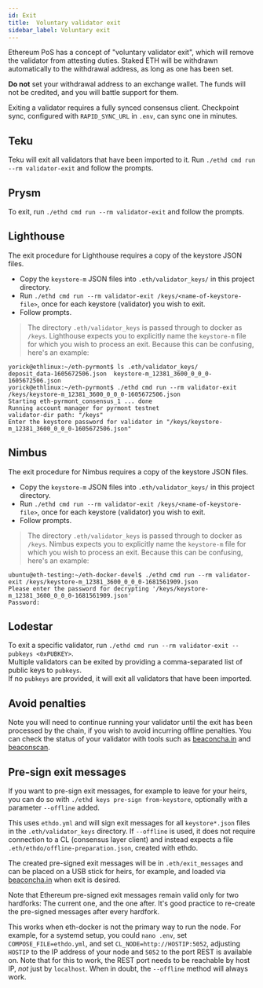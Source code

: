 ```yaml
---
id: Exit
title:  Voluntary validator exit
sidebar_label: Voluntary exit
---
```


Ethereum PoS has a concept of "voluntary validator exit", which will remove the
validator from attesting duties. Staked ETH will be withdrawn automatically
to the withdrawal address, as long as one has been set.

**Do not** set your withdrawal address to an exchange wallet. The funds will not
be credited, and you will battle support for them.

Exiting a validator requires a fully synced consensus client. Checkpoint sync,
configured with `RAPID_SYNC_URL` in `.env`, can sync one in minutes.

## Teku

Teku will exit all validators that have been imported to it. Run
`./ethd cmd run --rm validator-exit` and follow the prompts.

## Prysm

To exit, run `./ethd cmd run --rm validator-exit` and follow the
prompts.

## Lighthouse

The exit procedure for Lighthouse requires a copy of the keystore JSON files.

- Copy the `keystore-m` JSON files into `.eth/validator_keys/` in this project directory.
- Run `./ethd cmd run --rm validator-exit /keys/<name-of-keystore-file>`, once for each keystore (validator) you wish to exit.
- Follow prompts.

> The directory `.eth/validator_keys` is passed through to docker as `/keys`. Lighthouse
> expects you to explicitly name the `keystore-m` file for which you wish to process an exit. Because this can
> be confusing, here's an example:
```
yorick@ethlinux:~/eth-pyrmont$ ls .eth/validator_keys/
deposit_data-1605672506.json  keystore-m_12381_3600_0_0_0-1605672506.json
yorick@ethlinux:~/eth-pyrmont$ ./ethd cmd run --rm validator-exit /keys/keystore-m_12381_3600_0_0_0-1605672506.json
Starting eth-pyrmont_consensus_1 ... done
Running account manager for pyrmont testnet
validator-dir path: "/keys" 
Enter the keystore password for validator in "/keys/keystore-m_12381_3600_0_0_0-1605672506.json"  
```

## Nimbus

The exit procedure for Nimbus requires a copy of the keystore JSON files.

- Copy the `keystore-m` JSON files into `.eth/validator_keys/` in this project directory.
- Run `./ethd cmd run --rm validator-exit /keys/<name-of-keystore-file>`, once for each keystore (validator) you wish to exit.
- Follow prompts.

> The directory `.eth/validator_keys` is passed through to docker as `/keys`. Nimbus
> expects you to explicitly name the `keystore-m` file for which you wish to process an exit. Because this can
> be confusing, here's an example:
```
ubuntu@eth-testing:~/eth-docker-devel$ ./ethd cmd run --rm validator-exit /keys/keystore-m_12381_3600_0_0_0-1681561909.json
Please enter the password for decrypting '/keys/keystore-m_12381_3600_0_0_0-1681561909.json'
Password:
```

## Lodestar

To exit a specific validator, run `./ethd cmd run --rm validator-exit --pubkeys <0xPUBKEY>`.  
Multiple validators can be exited by providing a comma-separated list of public keys to `pubkeys`.  
If no `pubkeys` are provided, it will exit all validators that have been imported.

## Avoid penalties

Note you will need to continue running your validator until the exit
has been processed by the chain, if you wish to avoid incurring offline
penalties. You can check the status of your validator with tools such
as [beaconcha.in](https://beaconcha.in) and [beaconscan](https://beaconscan.com).

## Pre-sign exit messages

If you want to pre-sign exit messages, for example to leave for your heirs, you can do so
with `./ethd keys pre-sign from-keystore`, optionally with a parameter `--offline` added.

This uses `ethdo.yml` and will sign exit messages for all `keystore*.json` files in the
`.eth/validator_keys` directory. If `--offline` is used, it does not require connection
to a CL (consensus layer client) and instead expects a file `.eth/ethdo/offline-preparation.json`,
created with ethdo.

The created pre-signed exit messages will be in `.eth/exit_messages` and can be placed on a USB
stick for heirs, for example, and loaded via [beaconcha.in](https://beaconcha.in/tools/broadcast) when exit is desired.

Note that Ethereum pre-signed exit messages remain valid only for two hardforks: The current one, and the one after. It's good
practice to re-create the pre-signed messages after every hardfork.

This works when eth-docker is not the primary way to run the node. For example, for a systemd
setup, you could `nano .env`, set `COMPOSE_FILE=ethdo.yml`, and set `CL_NODE=http://HOSTIP:5052`,
adjusting `HOSTIP` to the IP address of your node and `5052` to the port REST is available on. Note
that for this to work, the REST port needs to be reachable by host IP, *not* just by `localhost`.
When in doubt, the `--offline` method will always work.
